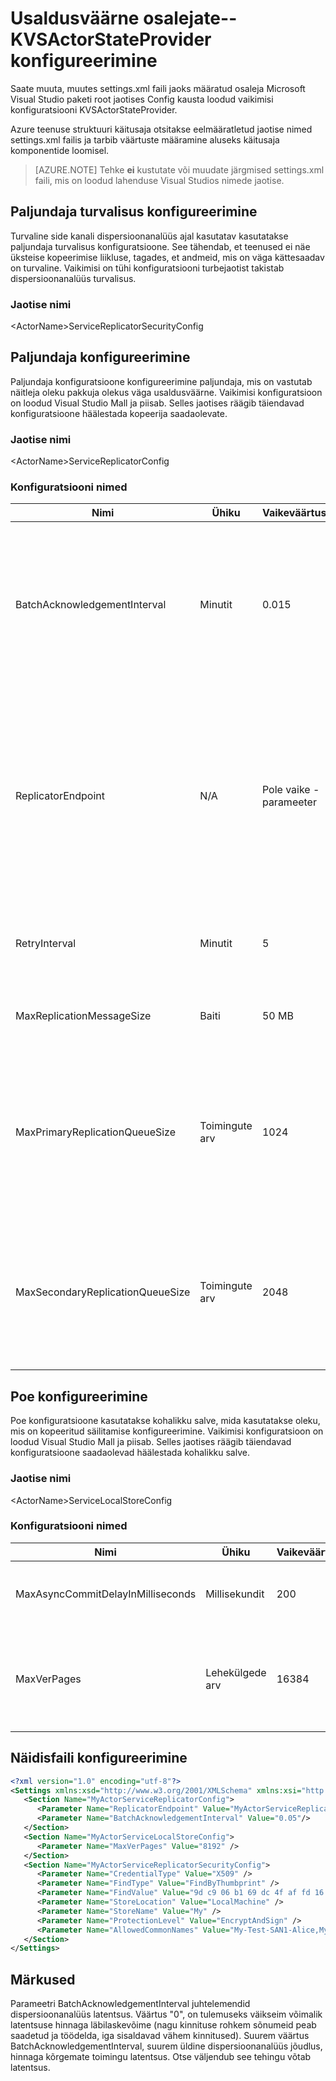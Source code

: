 <properties
   pageTitle="Azure'i teenus struktuuri usaldusväärne osalejate KVSActorStateProvider konfiguratsiooni ülevaade | Microsoft Azure'i"
   description="Lisateavet Azure teenuse struktuuri stateful osalejate tüüpi KVSActorStateProvider konfigureerimise kohta."
   services="Service-Fabric"
   documentationCenter=".net"
   authors="sumukhs"
   manager="timlt"
   editor=""/>

<tags
   ms.service="Service-Fabric"
   ms.devlang="dotnet"
   ms.topic="article"
   ms.tgt_pltfrm="NA"
   ms.workload="NA"
   ms.date="09/20/2016"
   ms.author="sumukhs"/>

# <a name="configuring-reliable-actors--kvsactorstateprovider"></a>Usaldusväärne osalejate--KVSActorStateProvider konfigureerimine
Saate muuta, muutes settings.xml faili jaoks määratud osaleja Microsoft Visual Studio paketi root jaotises Config kausta loodud vaikimisi konfiguratsiooni KVSActorStateProvider.

Azure teenuse struktuuri käitusaja otsitakse eelmääratletud jaotise nimed settings.xml failis ja tarbib väärtuste määramine aluseks käitusaja komponentide loomisel.

>[AZURE.NOTE] Tehke **ei** kustutate või muudate järgmised settings.xml faili, mis on loodud lahenduse Visual Studios nimede jaotise.

## <a name="replicator-security-configuration"></a>Paljundaja turvalisus konfigureerimine
Turvaline side kanali dispersioonanalüüs ajal kasutatav kasutatakse paljundaja turvalisus konfiguratsioone. See tähendab, et teenused ei näe üksteise kopeerimise liikluse, tagades, et andmeid, mis on väga kättesaadav on turvaline.
Vaikimisi on tühi konfiguratsiooni turbejaotist takistab dispersioonanalüüs turvalisus.

### <a name="section-name"></a>Jaotise nimi
&lt;ActorName&gt;ServiceReplicatorSecurityConfig

## <a name="replicator-configuration"></a>Paljundaja konfigureerimine
Paljundaja konfiguratsioone konfigureerimine paljundaja, mis on vastutab näitleja oleku pakkuja olekus väga usaldusväärne.
Vaikimisi konfiguratsioon on loodud Visual Studio Mall ja piisab. Selles jaotises räägib täiendavad konfiguratsioone häälestada kopeerija saadaolevate.

### <a name="section-name"></a>Jaotise nimi
&lt;ActorName&gt;ServiceReplicatorConfig

### <a name="configuration-names"></a>Konfiguratsiooni nimed

|Nimi|Ühiku|Vaikeväärtus|Märkused|
|----|----|-------------|-------|
|BatchAcknowledgementInterval|Minutit|0.015|Aja jooksul, mille juures teisel ootab pärast toimingu enne saatmist kopeerija tagasi kinnituse esmane. Üks vastus saadetakse mis tahes muud kinnitused toimingute töödeldakse selles intervall saata.|
|ReplicatorEndpoint|N/A|Pole vaike - parameeter|IP-aadress ja pordi kasutavate esmane/teisene paljundaja suhelda muude paljundajatelt koopia seada. See peaks viide TCP ressursi lõpp teenuse manifestis. Lisateave [teenuse manifest ressursid](service-fabric-service-manifest-resources.md) viidata manifestis teenuse lõpp-punkti ressursside määratlemise kohta. |
|RetryInterval|Minutit|5|Aja jooksul, pärast mida kopeerija edastab uuesti sõnumi kui ta ei saa toimingu kinnituse.|
|MaxReplicationMessageSize|Baiti|50 MB|Maksimaalne maht dispersioonanalüüs andmeid, mis võib edastada ühele sõnumile.|
|MaxPrimaryReplicationQueueSize|Toimingute arv|1024|Suurim arv toiminguid Esmane järjekorda. Toiming on vabastatud pärast esmane paljundaja saab kinnituse kõik teisene paljundajatelt. See väärtus peab olema suurem kui 64 ja mingisse astmesse 2.|
|MaxSecondaryReplicationQueueSize|Toimingute arv|2048|Suurim arv toiminguid teisene järjekorda. Toiming on vabastatud pärast seisu väga püsimine kaudu kättesaadavaks tegemist. See väärtus peab olema suurem kui 64 ja mingisse astmesse 2.|

## <a name="store-configuration"></a>Poe konfigureerimine
Poe konfiguratsioone kasutatakse kohalikku salve, mida kasutatakse oleku, mis on kopeeritud säilitamise konfigureerimine.
Vaikimisi konfiguratsioon on loodud Visual Studio Mall ja piisab. Selles jaotises räägib täiendavad konfiguratsioone saadaolevad häälestada kohalikku salve.

### <a name="section-name"></a>Jaotise nimi
&lt;ActorName&gt;ServiceLocalStoreConfig

### <a name="configuration-names"></a>Konfiguratsiooni nimed

|Nimi|Ühiku|Vaikeväärtus|Märkused|
|----|----|-------------|-------|
|MaxAsyncCommitDelayInMilliseconds|Millisekundit|200|Määrab partiide püsival kohalikku salve võtab intervalli maksimumväärtus.|
|MaxVerPages|Lehekülgede arv|16384|Kohalik versioon lehtede arvu ülempiir talletada andmebaasi. See määratleb tasumata tehingute maksimaalne arv.|

## <a name="sample-configuration-file"></a>Näidisfaili konfigureerimine

```xml
<?xml version="1.0" encoding="utf-8"?>
<Settings xmlns:xsd="http://www.w3.org/2001/XMLSchema" xmlns:xsi="http://www.w3.org/2001/XMLSchema-instance" xmlns="http://schemas.microsoft.com/2011/01/fabric">
   <Section Name="MyActorServiceReplicatorConfig">
      <Parameter Name="ReplicatorEndpoint" Value="MyActorServiceReplicatorEndpoint" />
      <Parameter Name="BatchAcknowledgementInterval" Value="0.05"/>
   </Section>
   <Section Name="MyActorServiceLocalStoreConfig">
      <Parameter Name="MaxVerPages" Value="8192" />
   </Section>
   <Section Name="MyActorServiceReplicatorSecurityConfig">
      <Parameter Name="CredentialType" Value="X509" />
      <Parameter Name="FindType" Value="FindByThumbprint" />
      <Parameter Name="FindValue" Value="9d c9 06 b1 69 dc 4f af fd 16 97 ac 78 1e 80 67 90 74 9d 2f" />
      <Parameter Name="StoreLocation" Value="LocalMachine" />
      <Parameter Name="StoreName" Value="My" />
      <Parameter Name="ProtectionLevel" Value="EncryptAndSign" />
      <Parameter Name="AllowedCommonNames" Value="My-Test-SAN1-Alice,My-Test-SAN1-Bob" />
   </Section>
</Settings>
```
## <a name="remarks"></a>Märkused

Parameetri BatchAcknowledgementInterval juhtelemendid dispersioonanalüüs latentsus. Väärtus "0", on tulemuseks väikseim võimalik latentsuse hinnaga läbilaskevõime (nagu kinnituse rohkem sõnumeid peab saadetud ja töödelda, iga sisaldavad vähem kinnitused).
Suurem väärtus BatchAcknowledgementInterval, suurem üldine dispersioonanalüüs jõudlus, hinnaga kõrgemate toimingu latentsus. Otse väljendub see tehingu võtab latentsus.
